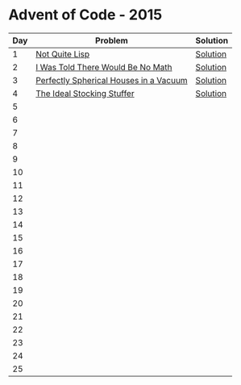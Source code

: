 # Advent of Code - 2015

| Day | Problem                                                                                        | Solution                                                           |
| --- | ---------------------------------------------------------------------------------------------- | ------------------------------------------------------------------ |
| 1   | [Not Quite Lisp](./1-not-quite-lisp/README.md)                                                 | [Solution](./1-not-quite-lisp/solution.js)                         |
| 2   | [I Was Told There Would Be No Math](./2-i-was-told-there-would-be-no-math/README.md)           | [Solution](./2-i-was-told-there-would-be-no-math/solution.js)      |
| 3   | [Perfectly Spherical Houses in a Vacuum](./3-perfectly-spherical-houses-in-a-vacuum/README.md) | [Solution](./3-perfectly-spherical-houses-in-a-vacuum/solution.js) |
| 4   | [The Ideal Stocking Stuffer](./4-the-idea-stocking-stuffer/README.md)                          | [Solution](./4-the-idea-stocking-stuffer/solution.js)              |
| 5   |                                                                                                |                                                                    |
| 6   |                                                                                                |                                                                    |
| 7   |                                                                                                |                                                                    |
| 8   |                                                                                                |                                                                    |
| 9   |                                                                                                |                                                                    |
| 10  |                                                                                                |                                                                    |
| 11  |                                                                                                |                                                                    |
| 12  |                                                                                                |                                                                    |
| 13  |                                                                                                |                                                                    |
| 14  |                                                                                                |                                                                    |
| 15  |                                                                                                |                                                                    |
| 16  |                                                                                                |                                                                    |
| 17  |                                                                                                |                                                                    |
| 18  |                                                                                                |                                                                    |
| 19  |                                                                                                |                                                                    |
| 20  |                                                                                                |                                                                    |
| 21  |                                                                                                |                                                                    |
| 22  |                                                                                                |                                                                    |
| 23  |                                                                                                |                                                                    |
| 24  |                                                                                                |                                                                    |
| 25  |                                                                                                |                                                                    |
